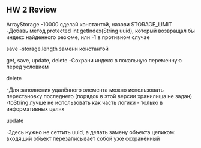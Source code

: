 ## HW 2 Review ##

ArrayStorage
-10000 сделай константой, назови STORAGE_LIMIT
-Добавь метод protected int getIndex(String uuid), который возвращал бы индекс найденного резюме, или -1 в противном
случае

save
-storage.length замени константой

get, save, update, delete
-Сохрани индекс в локальную переменную перед условием

delete

-Для заполнения удалённого элемента можно использовать перестановку последнего (порядок в этой версии хранилища не
задан)
-toString лучше не использовать как часть логики - только в информативных целях

update

-Здесь нужно не сеттить uuid, а делать замену объекта целиком: входящий объект перезаписывает собой уже сохранённый 
